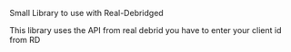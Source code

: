 Small Library to use with Real-Debridged

This library uses the API from real debrid you have to enter your client id from RD

